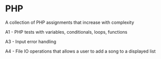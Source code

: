 # PHP
A collection of PHP assignments that increase with complexity

A1 - PHP tests with variables, conditionals, loops, functions

A3 - Input error handling

A4 - File IO operations that allows a user to add a song to a displayed list
